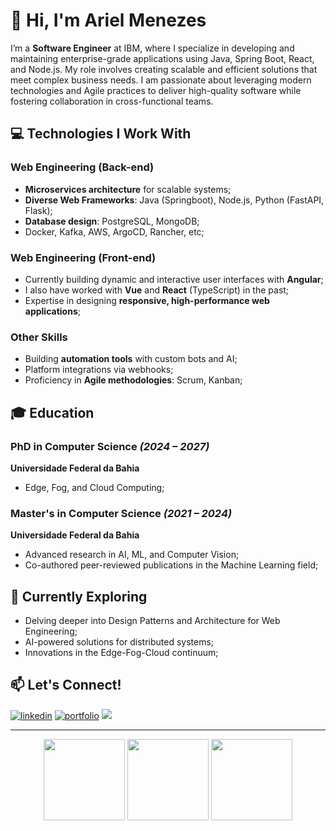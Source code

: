 # 👋 Hi, I'm Ariel Menezes

I’m a **Software Engineer** at IBM, where I specialize in developing and maintaining enterprise-grade applications using Java, Spring Boot, React, and Node.js. My role involves creating scalable and efficient solutions that meet complex business needs. I am passionate about leveraging modern technologies and Agile practices to deliver high-quality software while fostering collaboration in cross-functional teams.

## 💻 Technologies I Work With

### Web Engineering (Back-end)
- **Microservices architecture** for scalable systems;
- **Diverse Web Frameworks**: Java (Springboot), Node.js, Python (FastAPI, Flask);
- **Database design**: PostgreSQL, MongoDB;
- Docker, Kafka, AWS, ArgoCD, Rancher, etc;

### Web Engineering (Front-end)
- Currently building dynamic and interactive user interfaces with **Angular**;
- I also have worked with **Vue** and **React** (TypeScript) in the past;
- Expertise in designing **responsive, high-performance web applications**;

### Other Skills
- Building **automation tools** with custom bots and AI;
- Platform integrations via webhooks;
- Proficiency in **Agile methodologies**: Scrum, Kanban;

## 🎓 Education

### PhD in Computer Science *(2024 – 2027)*
**Universidade Federal da Bahia**
- Edge, Fog, and Cloud Computing;

### Master's in Computer Science *(2021 – 2024)*
**Universidade Federal da Bahia**
- Advanced research in AI, ML, and Computer Vision;
- Co-authored peer-reviewed publications in the Machine Learning field;

## 🌱 Currently Exploring

- Delving deeper into Design Patterns and Architecture for Web Engineering;
- AI-powered solutions for distributed systems;
- Innovations in the Edge-Fog-Cloud continuum;

## 📫 Let's Connect!
[![linkedin](https://img.shields.io/badge/linkedin-0A66C2?style=for-the-badge&logo=linkedin&logoColor=white)](https://www.linkedin.com/in/arielalmeida/)
[![portfolio](https://img.shields.io/badge/portfolio-000?style=for-the-badge&logo=react&logoColor=white&color=blue)](https://ariel.artadevs.tech/)
![](https://komarev.com/ghpvc/?username=ArielMAJ&style=for-the-badge)

---

<div align="center">
  <img height="130px" src="https://github-readme-stats-2yp3wzl04-arielmaj.vercel.app/api?username=ArielMAJ&show_icons=true&theme=dark&include_all_commits=true&count_private=true&rank_icon=percentile"/>
  <img height="130px" src="https://github-readme-stats.vercel.app/api/top-langs/?username=ArielMAJ&layout=compact&langs_count=10&theme=dark&hide=Jupyter%20Notebook"/>
  <img height="130px" src="https://github-readme-streak-stats.herokuapp.com?user=ArielMAJ&theme=dark&ring=3722DD"/>
</div>
